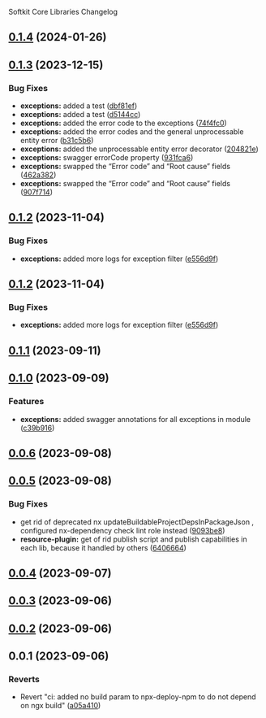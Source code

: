 Softkit Core Libraries Changelog
## [0.1.4](https://github.com/softkitit/softkit-core/compare/exceptions-0.1.3...exceptions-0.1.4) (2024-01-26)

## [0.1.3](https://github.com/softkitit/softkit-core/compare/exceptions-0.1.2...exceptions-0.1.3) (2023-12-15)


### Bug Fixes

* **exceptions:** added a test ([dbf81ef](https://github.com/softkitit/softkit-core/commit/dbf81efd774104adf122d2da60af7f375ec60523))
* **exceptions:** added a test ([d5144cc](https://github.com/softkitit/softkit-core/commit/d5144cc4387a23ff6810f586d1c5c188efc62e12))
* **exceptions:** added the error code to the exceptions ([74f4fc0](https://github.com/softkitit/softkit-core/commit/74f4fc02eee9c30d59680960df716132592edead))
* **exceptions:** added the error codes and the general unprocessable entity error ([b31c5b6](https://github.com/softkitit/softkit-core/commit/b31c5b68a95285bc51d339b797ae0068ddac349a))
* **exceptions:** added the unprocessable entity error decorator ([204821e](https://github.com/softkitit/softkit-core/commit/204821e504ab8728d4ea3830b3337504a2c5ad88))
* **exceptions:** swagger errorCode property ([931fca6](https://github.com/softkitit/softkit-core/commit/931fca60b37e82457a81a20971160f1a3d27ee5d))
* **exceptions:** swapped the “Error code” and “Root cause” fields ([462a382](https://github.com/softkitit/softkit-core/commit/462a382880b889f3d4d37004d6e44b5917118238))
* **exceptions:** swapped the “Error code” and “Root cause” fields ([907f714](https://github.com/softkitit/softkit-core/commit/907f7144b90e0861f91716c8334792b9472b0f44))

## [0.1.2](https://github.com/softkitit/softkit-core/compare/exceptions-0.1.1...exceptions-0.1.2) (2023-11-04)


### Bug Fixes

* **exceptions:** added more logs for exception filter ([e556d9f](https://github.com/softkitit/softkit-core/commit/e556d9fe3a49a581b8d6350f9126fbdd70d5a6c6))

## [0.1.2](https://github.com/saas-buildkit/saas-buildkit-core/compare/exceptions-0.1.1...exceptions-0.1.2) (2023-11-04)


### Bug Fixes

* **exceptions:** added more logs for exception filter ([e556d9f](https://github.com/saas-buildkit/saas-buildkit-core/commit/e556d9fe3a49a581b8d6350f9126fbdd70d5a6c6))

## [0.1.1](https://github.com/saas-buildkit/saas-buildkit-core/compare/exceptions-0.1.0...exceptions-0.1.1) (2023-09-11)

## [0.1.0](https://github.com/saas-buildkit/saas-buildkit-core/compare/exceptions-0.0.6...exceptions-0.1.0) (2023-09-09)


### Features

* **exceptions:** added swagger annotations for all exceptions in module ([c39b916](https://github.com/saas-buildkit/saas-buildkit-core/commit/c39b9160b7606d4c66dcb53fbb2b00beaa472959))

## [0.0.6](https://github.com/saas-buildkit/saas-buildkit-core/compare/exceptions-0.0.5...exceptions-0.0.6) (2023-09-08)

## [0.0.5](https://github.com/saas-buildkit/saas-buildkit-core/compare/exceptions-0.0.4...exceptions-0.0.5) (2023-09-08)


### Bug Fixes

* get rid of deprecated nx updateBuildableProjectDepsInPackageJson , configured nx-dependency check lint role instead ([9093be8](https://github.com/saas-buildkit/saas-buildkit-core/commit/9093be892fd5f71629a6c22388e12432dacefdec))
* **resource-plugin:** get of rid publish script and publish capabilities in each lib, because it handled by others ([6406664](https://github.com/saas-buildkit/saas-buildkit-core/commit/64066640d13cfc6bf4e16055349265015d7bcd12))

## [0.0.4](https://github.com/saas-buildkit/saas-buildkit-core/compare/exceptions-0.0.3...exceptions-0.0.4) (2023-09-07)

## [0.0.3](https://github.com/saas-buildkit/saas-buildkit-core/compare/exceptions-0.0.2...exceptions-0.0.3) (2023-09-06)

## [0.0.2](https://github.com/saas-buildkit/saas-buildkit-core/compare/exceptions-0.0.1...exceptions-0.0.2) (2023-09-06)

## 0.0.1 (2023-09-06)


### Reverts

* Revert "ci: added no build param to npx-deploy-npm to do not depend on ngx build" ([a05a410](https://github.com/saas-buildkit/saas-buildkit-core/commit/a05a41073965039dd9656840a80144dcd6b4e180))
